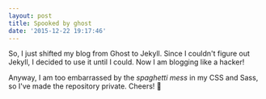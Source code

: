 ```yaml
---
layout: post
title: Spooked by ghost
date: '2015-12-22 19:17:46'
---
```

So, I just shifted my blog from Ghost to Jekyll. Since I couldn't figure out Jekyll, I decided to use it until I could. Now I am blogging like a hacker!

Anyway, I am too embarrassed by the *spaghetti mess* in my CSS and Sass, so I've made the repository private. Cheers! :raised_hands:
